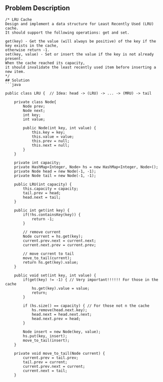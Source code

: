 ## Problem Description
```
/* LRU Cache
Design and implement a data structure for Least Recently Used (LRU) cache. 
It should support the following operations: get and set.

get(key) - Get the value (will always be positive) of the key if the key exists in the cache, 
otherwise return -1.
set(key, value) - Set or insert the value if the key is not already present. 
When the cache reached its capacity, 
it should invalidate the least recently used item before inserting a new item.
*/
## Solution
```java

public class LRU {  // Idea: head -> (LRU) -> ... -> (MRU) -> tail

    private class Node{
        Node prev;
        Node next;
        int key;
        int value;

        public Node(int key, int value) {
            this.key = key;
            this.value = value;
            this.prev = null;
            this.next = null;
        }
    }

    private int capacity;
    private HashMap<Integer, Node> hs = new HashMap<Integer, Node>();
    private Node head = new Node(-1, -1);
    private Node tail = new Node(-1, -1);

    public LRU(int capacity) {
        this.capacity = capacity;
        tail.prev = head;
        head.next = tail;
    }

    public int get(int key) {
        if(!hs.containsKey(key)) {
            return -1;
        }

        // remove current
        Node current = hs.get(key);
        current.prev.next = current.next;
        current.next.prev = current.prev;

        // move current to tail
        move_to_tail(current);
        return hs.get(key).value;
    }

    public void set(int key, int value) {
        if(get(key) != -1) { // Very important!!!!!! For those in the cache
            hs.get(key).value = value;
            return;
        }

        if (hs.size() == capacity) { // For those not n the cache
            hs.remove(head.next.key);
            head.next = head.next.next;
            head.next.prev = head;
        }

        Node insert = new Node(key, value);
        hs.put(key, insert);
        move_to_tail(insert);
    }

    private void move_to_tail(Node current) {
        current.prev = tail.prev;
        tail.prev = current;
        current.prev.next = current;
        current.next = tail;
    }